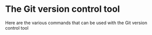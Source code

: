 # The Git version control tool

Here are the various commands that can be used with the Git version control tool
